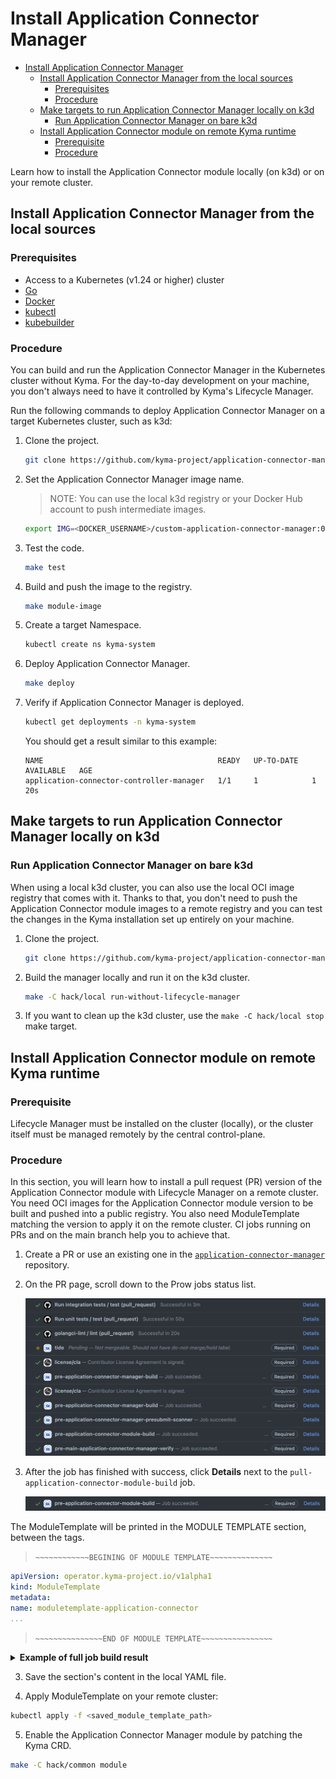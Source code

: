 # Install Application Connector Manager 

- [Install Application Connector Manager](#install-application-connector-manager)
  - [Install Application Connector Manager from the local sources](#install-application-connector-manager-from-the-local-sources)
    - [Prerequisites](#prerequisites)
    - [Procedure](#procedure)
  - [Make targets to run Application Connector Manager locally on k3d](#make-targets-to-run-application-connector-manager-locally-on-k3d)
    - [Run Application Connector Manager on bare k3d](#run-application-connector-manager-on-bare-k3d)
  - [Install Application Connector module on remote Kyma runtime](#install-application-connector-module-on-remote-kyma-runtime)
    - [Prerequisite](#prerequisite)
    - [Procedure](#procedure-1)

Learn how to install the Application Connector module locally (on k3d) or on your remote cluster.

## Install Application Connector Manager from the local sources 

### Prerequisites

- Access to a Kubernetes (v1.24 or higher) cluster
- [Go](https://go.dev/)
- [Docker](https://www.docker.com/)
- [kubectl](https://kubernetes.io/docs/tasks/tools/)
- [kubebuilder](https://book.kubebuilder.io/)

### Procedure

You can build and run the Application Connector Manager in the Kubernetes cluster without Kyma.
For the day-to-day development on your machine, you don't always need to have it controlled by Kyma's Lifecycle Manager.

Run the following commands to deploy Application Connector Manager on a target Kubernetes cluster, such as k3d:

1. Clone the project.

   ```bash
   git clone https://github.com/kyma-project/application-connector-manager.git && cd application-connector-manager/
   ```

2. Set the Application Connector Manager image name.

   > NOTE: You can use the local k3d registry or your Docker Hub account to push intermediate images.  
   ```bash
   export IMG=<DOCKER_USERNAME>/custom-application-connector-manager:0.0.1
   ```

3. Test the code.

   ```bash
   make test
   ```
4. Build and push the image to the registry.

   ```bash
   make module-image
   ```
5. Create a target Namespace.

   ```bash
   kubectl create ns kyma-system
   ```

6. Deploy Application Connector Manager.

   ```bash
   make deploy
   ```

7. Verify if Application Connector Manager is deployed.

   ```bash
   kubectl get deployments -n kyma-system
   ```

   You should get a result similar to this example:

   ```
   NAME                                       READY   UP-TO-DATE   AVAILABLE   AGE
   application-connector-controller-manager   1/1     1            1           20s
   ```

## Make targets to run Application Connector Manager locally on k3d

### Run Application Connector Manager on bare k3d

When using a local k3d cluster, you can also use the local OCI image registry that comes with it.
Thanks to that, you don't need to push the Application Connector module images to a remote registry and you can test the changes in the Kyma installation set up entirely on your machine.

1. Clone the project.

   ```bash
   git clone https://github.com/kyma-project/application-connector-manager.git && cd application-connector-manager/
   ```
2. Build the manager locally and run it on the k3d cluster.

   ```bash
   make -C hack/local run-without-lifecycle-manager
   ```
3. If you want to clean up the k3d cluster, use the `make -C hack/local stop` make target.

## Install Application Connector module on remote Kyma runtime

### Prerequisite
Lifecycle Manager must be installed on the cluster (locally), or the cluster itself must be managed remotely by the central control-plane.

### Procedure
In this section, you will learn how to install a pull request (PR) version of the Application Connector module with Lifecycle Manager on a remote cluster.
You need OCI images for the Application Connector module version to be built and pushed into a public registry. You also need ModuleTemplate matching the version to apply it on the remote cluster.
CI jobs running on PRs and on the main branch help you to achieve that.

1. Create a PR or use an existing one in the [`application-connector-manager`](https://github.com/kyma-project/application-connector-manager) repository. 
2. On the PR page, scroll down to the Prow jobs status list. 

   ![Prow job status](../assets/prow_job_status.png)

2. After the job has finished with success, click **Details** next to the `pull-application-connector-module-build` job.

   ![Pull Application Connector module build](../assets/pull_application-connector_module_build.png)

The ModuleTemplate will be printed in the MODULE TEMPLATE section, between the tags.

> `~~~~~~~~~~~~BEGINING OF MODULE TEMPLATE~~~~~~~~~~~~~~`

   ```yaml
   apiVersion: operator.kyma-project.io/v1alpha1
   kind: ModuleTemplate
   metadata:
   name: moduletemplate-application-connector
   ...
   ```

> `~~~~~~~~~~~~~~~END OF MODULE TEMPLATE~~~~~~~~~~~~~~~~`

<details>
<summary><b>Example of full job build result</b></summary>

   ```text
.1.8
go: downloading github.com/mattn/go-isatty v0.0.12
go: downloading sigs.k8s.io/json v0.0.0-20220713155537-f223a00ba0e2
go: downloading gopkg.in/inf.v0 v0.9.1
go: downloading golang.org/x/sys v0.0.0-20220722155257-8c9f86f7a55f
go: downloading golang.org/x/net v0.0.0-20220722155237-a158d28d115b
go: downloading golang.org/x/mod v0.6.0-dev.0.20220419223038-86c51ed26bb4
go: downloading github.com/json-iterator/go v1.1.12
go: downloading github.com/go-logr/logr v1.2.3
go: downloading github.com/modern-go/concurrent v0.0.0-20180306012644-bacd9c7ef1dd
go: downloading github.com/modern-go/reflect2 v1.0.2
go: downloading golang.org/x/text v0.3.7
/home/prow/go/src/github.com/kyma-project/application-connector-manager/bin/controller-gen rbac:roleName=manager-role crd webhook paths="./..." output:crd:artifacts:config=config/crd/bases
cd config/manager && /home/prow/go/src/github.com/kyma-project/application-connector-manager/bin/kustomize edit set image controller=europe-docker.pkg.dev/kyma-project/dev/application-connector-manager:PR-73
/home/prow/go/src/github.com/kyma-project/application-connector-manager/bin/kustomize build config/default > application-connector-manager.yaml
bash: line 1: gcloud: command not found
cd config/manager && /home/prow/go/src/github.com/kyma-project/application-connector-manager/bin/kustomize edit set image controller=europe-docker.pkg.dev/kyma-project/dev/application-connector-manager:PR-73
[0;33;1mWARNING: This command is experimental and might change in its final version. Use at your own risk.
[0m- Module built
- Default CR validation succeeded
- Module archive created
- Adding layers to archive...
- Security scanning configured
- Module successfully pushed to "europe-docker.pkg.dev/kyma-project/dev/unsigned"
- Template successfully generated at moduletemplate.yaml
make[1]: Leaving directory '/home/prow/go/src/github.com/kyma-project/application-connector-manager'
\n~~~~~~~~~~~~BEGINING OF MODULE TEMPLATE~~~~~~~~~~~~~~
apiVersion: operator.kyma-project.io/v1beta2
kind: ModuleTemplate
metadata:
  name: application-connector-fast
  namespace: kcp-system
  labels:
    "operator.kyma-project.io/module-name": "application-connector"
  annotations:
    "operator.kyma-project.io/doc-url": "https://kyma-project.io/#/application-connector-manager/user/README"
    "operator.kyma-project.io/is-cluster-scoped": "false"
    "operator.kyma-project.io/module-version": "0.0.10-PR-73" 
spec:
  channel: fast 
  data:
    apiVersion: operator.kyma-project.io/v1alpha1
    kind: ApplicationConnector
    metadata:
      namespace: kyma-system
      labels:
        app.kubernetes.io/name: applicationconnector
        app.kubernetes.io/instance: applicationconnector-sample
        app.kubernetes.io/part-of: application-connector-manager
        app.kuberentes.io/managed-by: kustomize
        app.kubernetes.io/created-by: application-connector-manager
      name: applicationconnector-sample
    spec: {}
  descriptor:
    component:
      componentReferences: []
      labels:
      - name: security.kyma-project.io/scan
        value: enabled
        version: v1
      name: kyma-project.io/module/application-connector
      provider: '{"name":"kyma-project.io","labels":[{"name":"kyma-project.io/built-by","value":"cli","version":"v1"}]}'
      repositoryContexts:
      - baseUrl: europe-docker.pkg.dev/kyma-project/dev/unsigned
        componentNameMapping: urlPath
        type: OCIRegistry
      resources:
      - access:
          globalAccess:
            digest: sha256:0bae5aaacc545d1ce3e2f006622db906080035de33d03de3e909bc20c26d5349
            mediaType: application/octet-stream
            ref: europe-docker.pkg.dev/kyma-project/dev/unsigned/component-descriptors/kyma-project.io/module/application-connector
            size: 18727
            type: ociBlob
          localReference: sha256:0bae5aaacc545d1ce3e2f006622db906080035de33d03de3e909bc20c26d5349
          mediaType: application/octet-stream
          type: localBlob
        name: raw-manifest
        relation: local
        type: yaml
        version: 0.0.10-PR-73
      - access:
          imageReference: europe-docker.pkg.dev/kyma-project/prod/application-connector-manager:v20231013-6f235afa
          type: ociRegistry
        labels:
        - name: scan.security.kyma-project.io/type
          value: third-party-image
          version: v1
        name: application-connector-manager
        relation: external
        type: ociImage
        version: v20231013-6f235afa
      sources:
      - access:
          commit: 4878b1dc6ea8f4d56e56ab854c0bf13129c9cfe1
          repoUrl: https://github.com/kyma-project/application-connector-manager
          type: gitHub
        labels:
        - name: git.kyma-project.io/ref
          value: refs/heads/main
          version: v1
        - name: scan.security.kyma-project.io/dev-branch
          value: ""
          version: v1
        - name: scan.security.kyma-project.io/rc-tag
          value: ""
          version: v1
        - name: scan.security.kyma-project.io/language
          value: golang-mod
          version: v1
        - name: scan.security.kyma-project.io/exclude
          value: '**/*_test.go'
          version: v1
        name: module-sources
        type: Github
        version: 0.0.10-PR-73
      version: 0.0.10-PR-73
    meta:
      schemaVersion: v2
\n~~~~~~~~~~~~~~~END OF MODULE TEMPLATE~~~~~~~~~~~~~~~~
make: Leaving directory '/home/prow/go/src/github.com/kyma-project/application-connector-manager/hack/ci'
   ```
</details>

   3. Save the section's content in the local YAML file.

   4. Apply ModuleTemplate on your remote cluster:

   ```bash
   kubectl apply -f <saved_module_template_path>
   ```

   5. Enable the Application Connector Manager module by patching the Kyma CRD.

   ```bash
   make -C hack/common module
   ```
